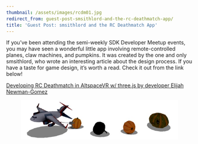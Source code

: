 ```yaml
---
thumbnail: /assets/images/rcdm01.jpg
redirect_from: guest-post-smsithlord-and-the-rc-deathmatch-app/
title: 'Guest Post: smsithlord and the RC Deathmatch App'
---
```


If you’ve been attending the semi-weekly SDK Developer Meetup events, you may have seen a wonderful little app involving
remote-controlled planes, claw machines, and pumpkins. It was created by the one and only smsithlord, who wrote an
interesting article about the design process. If you have a taste for game design, it’s worth a read. Check it out from
the link below!

[Developing RC Deathmatch in AltspaceVR w/ three.js by developer Elijah Newman-Gomez](http://jumpstartsdk.com/rcdm.html)

<figure>
	<img src="/assets/images/rcdm01.jpg" />
</figure>
